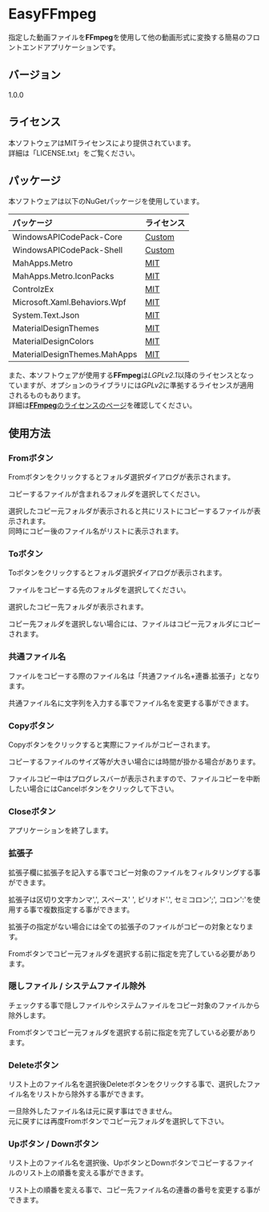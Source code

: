 # EasyFFmpeg #

指定した動画ファイルを**FFmpeg**を使用して他の動画形式に変換する簡易のフロントエンドアプリケーションです。  

## バージョン ##

1.0.0

## ライセンス ##

本ソフトウェアはMITライセンスにより提供されています。  
詳細は「LICENSE.txt」をご覧ください。  

## パッケージ ##

本ソフトウェアは以下のNuGetパッケージを使用しています。  

| パッケージ                   | ライセンス                                                                                     |
|:-----------------------------|:-----------------------------------------------------------------------------------------------|
| WindowsAPICodePack-Core      | [Custom](https://github.com/aybe/Windows-API-Code-Pack-1.1/blob/master/LICENCE)                |
| WindowsAPICodePack-Shell     | [Custom](https://github.com/aybe/Windows-API-Code-Pack-1.1/blob/master/LICENCE)                |
| MahApps.Metro                | [MIT](https://github.com/MahApps/MahApps.Metro/blob/develop/LICENSE)                           |
| MahApps.Metro.IconPacks      | [MIT](https://github.com/MahApps/MahApps.Metro.IconPacks/blob/develop/LICENSE)                 |
| ControlzEx                   | [MIT](https://github.com/ControlzEx/ControlzEx/blob/develop/LICENSE)                           |
| Microsoft.Xaml.Behaviors.Wpf | [MIT](https://github.com/microsoft/XamlBehaviorsWpf/blob/master/LICENSE)                       |
| System.Text.Json             | [MIT](https://www.nuget.org/packages/System.Text.Json/4.7.2/license)                           |
| MaterialDesignThemes         | [MIT](https://github.com/MaterialDesignInXAML/MaterialDesignInXamlToolkit/blob/master/LICENSE) |
| MaterialDesignColors         | [MIT](https://github.com/MaterialDesignInXAML/MaterialDesignInXamlToolkit/blob/master/LICENSE) |
| MaterialDesignThemes.MahApps | [MIT](https://github.com/MaterialDesignInXAML/MaterialDesignInXamlToolkit/blob/master/LICENSE) |

また、本ソフトウェアが使用する**FFmpeg**は*LGPLv2.1*以降のライセンスとなっていますが、オプションのライブラリには*GPLv2*に準拠するライセンスが適用されるものもあります。  
詳細は[**FFmpeg**のライセンスのページ](https://www.ffmpeg.org/legal.html)を確認してください。

## 使用方法 ##

### Fromボタン ###

Fromボタンをクリックするとフォルダ選択ダイアログが表示されます。

コピーするファイルが含まれるフォルダを選択してください。

選択したコピー元フォルダが表示されると共にリストにコピーするファイルが表示されます。  
同時にコピー後のファイル名がリストに表示されます。

### Toボタン ###

Toボタンをクリックするとフォルダ選択ダイアログが表示されます。

ファイルをコピーする先のフォルダを選択してください。

選択したコピー先フォルダが表示されます。

コピー先フォルダを選択しない場合には、ファイルはコピー元フォルダにコピーされます。

### 共通ファイル名 ###

ファイルをコピーする際のファイル名は「共通ファイル名+連番.拡張子」となります。

共通ファイル名に文字列を入力する事でファイル名を変更する事ができます。

### Copyボタン ###

Copyボタンをクリックすると実際にファイルがコピーされます。

コピーするファイルのサイズ等が大きい場合には時間が掛かる場合があります。

ファイルコピー中はプログレスバーが表示されますので、ファイルコピーを中断したい場合にはCancelボタンをクリックして下さい。

### Closeボタン ###

アプリケーションを終了します。

### 拡張子 ###

拡張子欄に拡張子を記入する事でコピー対象のファイルをフィルタリングする事ができます。

拡張子は区切り文字カンマ',', スペース' ', ピリオド'.', セミコロン';', コロン':'を使用する事で複数指定する事ができます。

拡張子の指定がない場合には全ての拡張子のファイルがコピーの対象となります。

Fromボタンでコピー元フォルダを選択する前に指定を完了している必要があります。

### 隠しファイル / システムファイル除外 ###

チェックする事で隠しファイルやシステムファイルをコピー対象のファイルから除外します。

Fromボタンでコピー元フォルダを選択する前に指定を完了している必要があります。

### Deleteボタン ###

リスト上のファイル名を選択後Deleteボタンをクリックする事で、選択したファイル名をリストから除外する事ができます。

一旦除外したファイル名は元に戻す事はできません。  
元に戻すには再度Fromボタンでコピー元フォルダを選択して下さい。

### Upボタン / Downボタン ###

リスト上のファイル名を選択後、UpボタンとDownボタンでコピーするファイルのリスト上の順番を変える事ができます。

リスト上の順番を変える事で、コピー先ファイル名の連番の番号を変更する事ができます。
